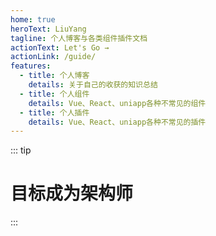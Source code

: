 ```yaml
---
home: true
heroText: LiuYang
tagline: 个人博客与各类组件插件文档
actionText: Let's Go →
actionLink: /guide/
features:
  - title: 个人博客
    details: 关于自己的收获的知识总结
  - title: 个人组件
    details: Vue、React、uniapp各种不常见的组件
  - title: 个人插件
    details: Vue、React、uniapp各种不常见的插件
---
```


<GitHub />

<!-- ::: tip
# 一位00后程序员的博客
::: -->

::: tip

# 目标成为架构师

:::

<Footer />

